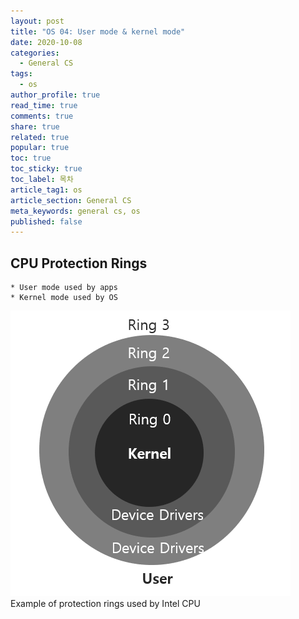 ```yaml
---
layout: post
title: "OS 04: User mode & kernel mode"
date: 2020-10-08
categories:
  - General CS
tags:
  - os
author_profile: true
read_time: true
comments: true
share: true
related: true
popular: true
toc: true
toc_sticky: true
toc_label: 목차
article_tag1: os
article_section: General CS
meta_keywords: general cs, os
published: false
---
```


## CPU Protection Rings

    * User mode used by apps
    * Kernel mode used by OS

<img src="/assets/images/os/os008.png">
Example of protection rings used by Intel CPU

##